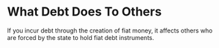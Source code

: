# What Debt Does To Others

If you incur debt through the creation of fiat money, it affects others who are forced by the state to hold fiat debt instruments.
